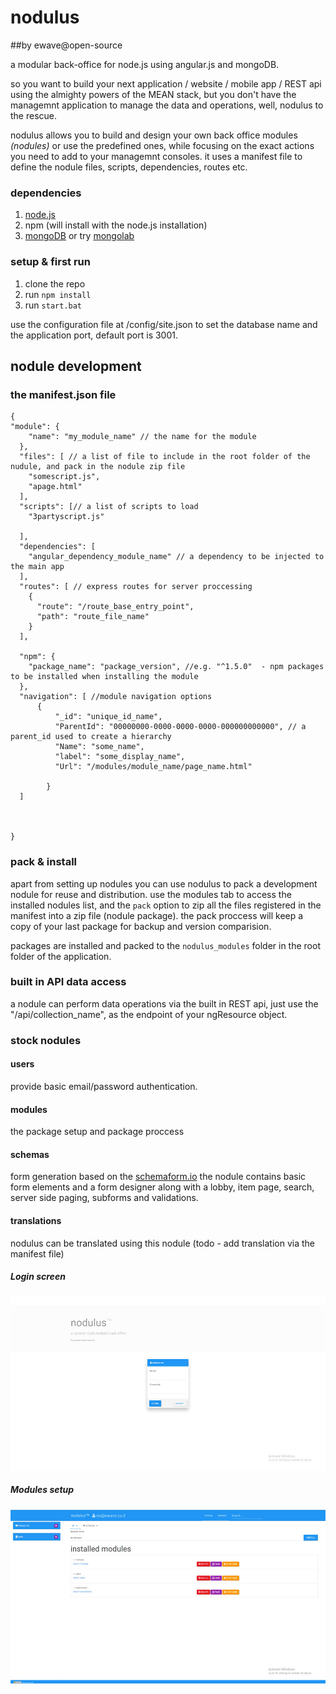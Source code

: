 # nodulus 
##by ewave@open-source


a modular back-office for node.js using angular.js and mongoDB.

so you want to build your next application / website / mobile app / REST api using the almighty powers of the MEAN stack, but you don't have the managemnt application to manage the data and operations, well,  nodulus to the rescue.

nodulus allows you to build and design your own back office modules *(nodules)* or use the predefined ones, while focusing on the exact actions you need to add to your managemnt consoles.
it uses a manifest file to define the nodule files, scripts, dependencies, routes etc.

### dependencies

1. [node.js](https://nodejs.org/en/)
2. npm (will install with the node.js installation)
3. [mongoDB](https://www.mongodb.org/) or try  [mongolab](https://mongolab.com/)

### setup & first run

1. clone the repo
2. run `npm install`
3. run `start.bat`

use the configuration file at /config/site.json to set the database name and the application port, default port is 3001.




## nodule development


### the manifest.json file
```
{
"module": {
    "name": "my_module_name" // the name for the module
  },
  "files": [ // a list of file to include in the root folder of the nudule, and pack in the nodule zip file
    "somescript.js",
    "apage.html"    
  ],
  "scripts": [// a list of scripts to load 
    "3partyscript.js"
    
  ],
  "dependencies": [
	"angular_dependency_module_name" // a dependency to be injected to the main app 
  ],
  "routes": [ // express routes for server proccessing
    {
      "route": "/route_base_entry_point",
      "path": "route_file_name"
    }
  ],
  
  "npm": {
	"package_name": "package_version", //e.g. "^1.5.0"  - npm packages to be installed when installing the module
  },
  "navigation": [ //module navigation options
	  {
		  "_id": "unique_id_name",
		  "ParentId": "00000000-0000-0000-0000-000000000000", // a parent_id used to create a hierarchy
		  "Name": "some_name",
		  "label": "some_display_name",
		  "Url": "/modules/module_name/page_name.html"
		   
		}
  ]



}
```
### pack & install

apart from setting up nodules you can use nodulus to pack a development nodule for reuse and distribution. use the modules tab to access the installed nodules list, and the `pack` option to zip all the files registered in the manifest into a zip file (nodule package).
the pack proccess will keep a copy of your last package for backup and version comparision.

packages are installed and packed to the `nodulus_modules` folder in the root folder of the application.




### built in API data access

a nodule can perform data operations via the built in REST api, just use the "/api/collection_name", as the endpoint of your ngResource object.



### stock nodules

#### users

provide basic email/password authentication.


#### modules

the package setup and package proccess

#### schemas

form generation based on the [schemaform.io](http://schemaform.io)
the nodule contains basic form elements and a form designer along with a lobby, item page, search, server side paging, subforms and validations.


#### translations
nodulus can be translated using this nodule (todo - add  translation via the manifest file)
 

##### Login screen
﻿![Alt text](platform-images/login-screen.jpg?raw=true "Login")

##### Modules setup
﻿![Alt text](platform-images/modules.jpg?raw=true "Modules")


